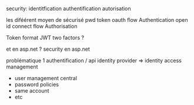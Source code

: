 security:
 identitfication
 authentification
 autorisation 

les diféérent moyen de sécurisé 
 pwd
 token 
 oauth flow 
  Authentication
 open id connect flow 
  Authorisation

 Token format 
  JWT 
 two factors ? 

et en asp.net ? 
 security en asp.net 


problématique 1 authentification / api 
 identity provider => identity access management  
  - user management central 
  - password policies 
  - same account 
  - etc 
  
